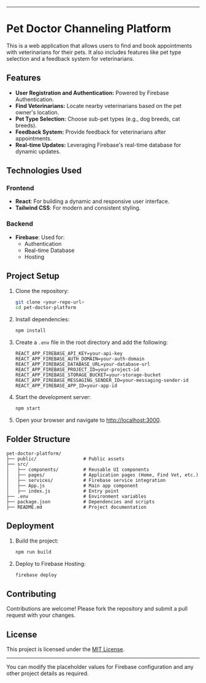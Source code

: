 

---

# Pet Doctor Channeling Platform

This is a web application that allows users to find and book appointments with veterinarians for their pets. It also includes features like pet type selection and a feedback system for veterinarians.

## Features

- **User Registration and Authentication:** Powered by Firebase Authentication.
- **Find Veterinarians:** Locate nearby veterinarians based on the pet owner's location.
- **Pet Type Selection:** Choose sub-pet types (e.g., dog breeds, cat breeds).
- **Feedback System:** Provide feedback for veterinarians after appointments.
- **Real-time Updates:** Leveraging Firebase's real-time database for dynamic updates.

## Technologies Used

### Frontend
- **React**: For building a dynamic and responsive user interface.
- **Tailwind CSS**: For modern and consistent styling.
  
### Backend
- **Firebase**: Used for:
  - Authentication
  - Real-time Database
  - Hosting

## Project Setup

1. Clone the repository:
   ```bash
   git clone <your-repo-url>
   cd pet-doctor-platform
   ```

2. Install dependencies:
   ```bash
   npm install
   ```

3. Create a `.env` file in the root directory and add the following:
   ```env
   REACT_APP_FIREBASE_API_KEY=your-api-key
   REACT_APP_FIREBASE_AUTH_DOMAIN=your-auth-domain
   REACT_APP_FIREBASE_DATABASE_URL=your-database-url
   REACT_APP_FIREBASE_PROJECT_ID=your-project-id
   REACT_APP_FIREBASE_STORAGE_BUCKET=your-storage-bucket
   REACT_APP_FIREBASE_MESSAGING_SENDER_ID=your-messaging-sender-id
   REACT_APP_FIREBASE_APP_ID=your-app-id
   ```

4. Start the development server:
   ```bash
   npm start
   ```

5. Open your browser and navigate to [http://localhost:3000](http://localhost:3000).

## Folder Structure

```
pet-doctor-platform/
├── public/                 # Public assets
├── src/
│   ├── components/         # Reusable UI components
│   ├── pages/              # Application pages (Home, Find Vet, etc.)
│   ├── services/           # Firebase service integration
│   ├── App.js              # Main app component
│   ├── index.js            # Entry point
├── .env                    # Environment variables
├── package.json            # Dependencies and scripts
├── README.md               # Project documentation
```

## Deployment

1. Build the project:
   ```bash
   npm run build
   ```

2. Deploy to Firebase Hosting:
   ```bash
   firebase deploy
   ```

## Contributing

Contributions are welcome! Please fork the repository and submit a pull request with your changes.

## License

This project is licensed under the [MIT License](LICENSE).

---

You can modify the placeholder values for Firebase configuration and any other project details as required.